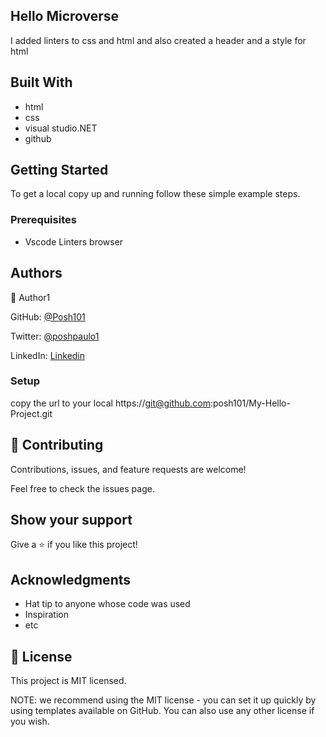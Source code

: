 ## Hello Microverse
I added linters to css and html and also created a header and a style for html
## Built With

- html 
- css
- visual studio.NET
- github

## Getting Started

To get a local copy up and running follow these simple example steps.
### Prerequisites
- Vscode Linters browser

## Authors
👤 Author1

GitHub: [@Posh101](git@github.com:posh101/My-Hello-Project.git)

Twitter: [@poshpaulo1](https://twitter.com/Poshpaulo1)

LinkedIn: [Linkedin](https://www.linkedin.com/in/paul-orife-878856239/)

### Setup
copy the url to your local https://git@github.com:posh101/My-Hello-Project.git

 ## 🤝 Contributing
 
Contributions, issues, and feature requests are welcome!

Feel free to check the issues page.

## Show your support
Give a ⭐️ if you like this project!

## Acknowledgments
- Hat tip to anyone whose code was used
- Inspiration
- etc

 ## 📝 License

This project is MIT licensed.

NOTE: we recommend using the MIT license - you can set it up quickly by using templates available on GitHub. You can also use any other license if you wish.
